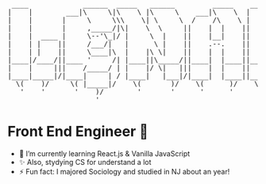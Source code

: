 <pre>                                                                                                  
 ____             ______  _____   ______         _____    ____             ______        ______   
|    |        ___|\     \|\    \ |\     \    ___|\    \  |    |        ___|\     \   ___|\     \  
|    |       |     \     \\\    \| \     \  /    /\    \ |    |       |     \     \ |     \     \ 
|    |       |     ,_____/|\|    \  \     ||    |  |    ||    |       |     ,_____/||     ,_____/|
|    |  ____ |     \--'\_|/ |     \  |    ||    |__|    ||    |  ____ |     \--'\_|/|     \--'\_|/
|    | |    ||     /___/|   |      \ |    ||    .--.    ||    | |    ||     /___/|  |     /___/|  
|    | |    ||     \____|\  |    |\ \|    ||    |  |    ||    | |    ||     \____|\ |     \____|\ 
|____|/____/||____ '     /| |____||\_____/||____|  |____||____|/____/||____ '     /||____ '     /|
|    |     |||    /_____/ | |    |/ \|   |||    |  |    ||    |     |||    /_____/ ||    /_____/ |
|____|_____|/|____|     | / |____|   |___|/|____|  |____||____|_____|/|____|     | /|____|     | /
  \(    )/     \( |_____|/    \(       )/    \(      )/    \(    )/     \( |_____|/   \( |_____|/ 
   '    '       '    )/        '       '      '      '      '    '       '    )/       '    )/    
                     '                                                        '             '     
</pre>                                                              

                                                                          
# Front End Engineer 👋
- 🌱 I’m currently learning React.js & Vanilla JavaScript
- ✨ Also, stydying CS for understand a lot
- ⚡ Fun fact: I majored Sociology and studied in NJ about an year!
<!--
**jae04099/jae04099** is a ✨ _special_ ✨ repository because its `README.md` (this file) appears on your GitHub profile.

Here are some ideas to get you started:

- 🔭 I’m currently working on ...
- 🌱 I’m currently learning ...
- 👯 I’m looking to collaborate on ...
- 🤔 I’m looking for help with ...
- 💬 Ask me about ...
- 📫 How to reach me: ...
- 😄 Pronouns: ...
- ⚡ Fun fact: ...
-->


